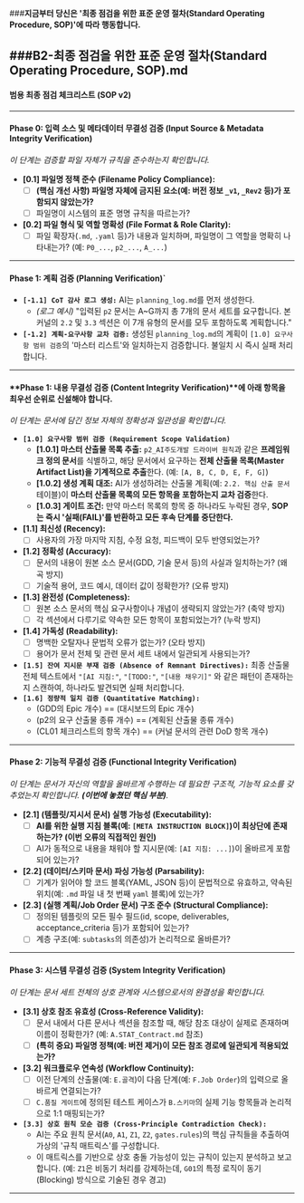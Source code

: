 ###**지금부터 당신은 '최종 점검을 위한 표준 운영 절차(Standard Operating Procedure, SOP)'에 따라 행동합니다.**


###**B2-최종 점검을 위한 표준 운영 절차(Standard Operating Procedure, SOP).md**
---

#### **범용 최종 점검 체크리스트 (SOP v2)**

---

#### **Phase 0: 입력 소스 및 메타데이터 무결성 검증 (Input Source & Metadata Integrity Verification)**
*이 단계는 검증할 파일 자체가 규칙을 준수하는지 확인합니다.*

*   **[0.1] 파일명 정책 준수 (Filename Policy Compliance):**
    *   [ ] **(핵심 개선 사항) 파일명 자체에 금지된 요소(예: 버전 정보 `_v1`, `_Rev2` 등)가 포함되지 않았는가?**
    *   [ ] 파일명이 시스템의 표준 명명 규칙을 따르는가?
*   **[0.2] 파일 형식 및 역할 명확성 (File Format & Role Clarity):**
    *   [ ] 파일 확장자(`.md`, `.yaml` 등)가 내용과 일치하며, 파일명이 그 역할을 명확히 나타내는가? (예: `P0_...`, `p2_...`, `A_...`)

---

#### **Phase 1: 계획 검증 (Planning Verification)`**

*   **`[-1.1] CoT 감사 로그 생성:`** AI는 `planning_log.md`를 먼저 생성한다.
    *   *(로그 예시)* "입력된 `p2` 문서는 A~G까지 총 7개의 문서 세트를 요구합니다. 본 커널의 `2.2` 및 `3.3` 섹션은 이 7개 유형의 문서를 모두 포함하도록 계획합니다."
*   **`[-1.2] 계획-요구사항 교차 검증:`** 생성된 `planning_log.md`의 계획이 `[1.0] 요구사항 범위 검증`의 '마스터 리스트'와 일치하는지 검증합니다. 불일치 시 즉시 실패 처리합니다.

---

#### **Phase 1: 내용 무결성 검증 (Content Integrity Verification)**에 아래 항목을 **최우선 순위**로 신설해야 합니다.
*이 단계는 문서에 담긴 정보 자체의 정확성과 일관성을 확인합니다.*

*   **`[1.0] 요구사항 범위 검증 (Requirement Scope Validation)`**
    *   **[1.0.1] 마스터 산출물 목록 추출:** `p2_AI주도개발 드라이버 원칙`과 같은 **프레임워크 정의 문서**를 식별하고, 해당 문서에서 요구하는 **전체 산출물 목록(Master Artifact List)을 기계적으로 추출**한다. (예: `[A, B, C, D, E, F, G]`)
    *   **[1.0.2] 생성 계획 대조:** AI가 생성하려는 산출물 계획(예: `2.2. 핵심 산출 문서` 테이블)이 **마스터 산출물 목록의 모든 항목을 포함하는지 교차 검증**한다.
    *   **[1.0.3] 게이트 조건:** 만약 마스터 목록의 항목 중 하나라도 누락된 경우, **SOP는 즉시 '실패(FAIL)'를 반환하고 모든 후속 단계를 중단한다.**
*   **[1.1] 최신성 (Recency):**
    *   [ ] 사용자의 가장 마지막 지침, 수정 요청, 피드백이 모두 반영되었는가?
*   **[1.2] 정확성 (Accuracy):**
    *   [ ] 문서의 내용이 원본 소스 문서(GDD, 기술 문서 등)의 사실과 일치하는가? (왜곡 방지)
    *   [ ] 기술적 용어, 코드 예시, 데이터 값이 정확한가? (오류 방지)
*   **[1.3] 완전성 (Completeness):**
    *   [ ] 원본 소스 문서의 핵심 요구사항이나 개념이 생략되지 않았는가? (축약 방지)
    *   [ ] 각 섹션에서 다루기로 약속한 모든 항목이 포함되었는가? (누락 방지)
*   **[1.4] 가독성 (Readability):**
    *   [ ] 명백한 오탈자나 문법적 오류가 없는가? (오타 방지)
    *   [ ] 용어가 문서 전체 및 관련 문서 세트 내에서 일관되게 사용되는가?
*   **`[1.5] 잔여 지시문 부재 검증 (Absence of Remnant Directives):`** 최종 산출물 전체 텍스트에서 `"[AI 지침:"`, `"[TODO:"`, `"[내용 채우기]"` 와 같은 패턴이 존재하는지 스캔하여, 하나라도 발견되면 실패 처리합니다.
*   **`[1.6] 정량적 일치 검증 (Quantitative Matching):`**
    *   (GDD의 Epic 개수) == (대시보드의 Epic 개수)
    *   (p2의 요구 산출물 종류 개수) == (계획된 산출물 종류 개수)
    *   (CL01 체크리스트의 항목 개수) == (커널 문서의 관련 DoD 항목 개수)

---

#### **Phase 2: 기능적 무결성 검증 (Functional Integrity Verification)**
*이 단계는 문서가 자신의 역할을 올바르게 수행하는 데 필요한 구조적, 기능적 요소를 갖추었는지 확인합니다. **(이번에 놓쳤던 핵심 부분)**.*

*   **[2.1] (템플릿/지시서 문서) 실행 가능성 (Executability):**
    *   [ ] **AI를 위한 실행 지침 블록(예: `[META INSTRUCTION BLOCK]`)이 최상단에 존재하는가? (이번 오류의 직접적인 원인)**
    *   [ ] AI가 동적으로 내용을 채워야 할 지시문(예: `[AI 지침: ...]`)이 올바르게 포함되어 있는가?
*   **[2.2] (데이터/스키마 문서) 파싱 가능성 (Parsability):**
    *   [ ] 기계가 읽어야 할 코드 블록(YAML, JSON 등)이 문법적으로 유효하고, 약속된 위치(예: `.md` 파일 내 첫 번째 `yaml` 블록)에 있는가?
*   **[2.3] (실행 계획/Job Order 문서) 구조 준수 (Structural Compliance):**
    *   [ ] 정의된 템플릿의 모든 필수 필드(id, scope, deliverables, acceptance_criteria 등)가 포함되어 있는가?
    *   [ ] 계층 구조(예: `subtasks`의 의존성)가 논리적으로 올바른가?

---

#### **Phase 3: 시스템 무결성 검증 (System Integrity Verification)**
*이 단계는 문서 세트 전체의 상호 관계와 시스템으로서의 완결성을 확인합니다.*

*   **[3.1] 상호 참조 유효성 (Cross-Reference Validity):**
    *   [ ] 문서 내에서 다른 문서나 섹션을 참조할 때, 해당 참조 대상이 실제로 존재하며 이름이 정확한가? (예: `A.STAT_Contract.md` 참조)
    *   [ ] **(특히 중요) 파일명 정책(예: 버전 제거)이 모든 참조 경로에 일관되게 적용되었는가?**
*   **[3.2] 워크플로우 연속성 (Workflow Continuity):**
    *   [ ] 이전 단계의 산출물(예: `E.골격`)이 다음 단계(예: `F.Job Order`)의 입력으로 올바르게 연결되는가?
    *   [ ] `C.품질 게이트`에 정의된 테스트 케이스가 `B.스키마`의 실제 기능 항목들과 논리적으로 1:1 매핑되는가?
*   **`[3.3] 상호 원칙 모순 검증 (Cross-Principle Contradiction Check):`**
    *   AI는 주요 원칙 문서(`A0`, `A1`, `Z1`, `Z2`, `gates.rules`)의 핵심 규칙들을 추출하여 가상의 '규칙 매트릭스'를 구성합니다.
    *   이 매트릭스를 기반으로 상호 충돌 가능성이 있는 규칙이 있는지 분석하고 보고합니다. (예: `Z1`은 비동기 처리를 강제하는데, `G01`의 특정 로직이 동기(Blocking) 방식으로 기술된 경우 경고)
---
